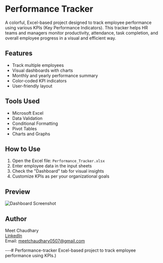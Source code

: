 # Performance Tracker

A colorful, Excel-based project designed to track employee performance using various KPIs (Key Performance Indicators). This tracker helps HR teams and managers monitor productivity, attendance, task completion, and overall employee progress in a visual and efficient way.

## Features

- Track multiple employees
- Visual dashboards with charts
- Monthly and yearly performance summary
- Color-coded KPI indicators
- User-friendly layout

## Tools Used

- Microsoft Excel
- Data Validation
- Conditional Formatting
- Pivot Tables
- Charts and Graphs

## How to Use

1. Open the Excel file: `Performance_Tracker.xlsx`
2. Enter employee data in the input sheets
3. Check the "Dashboard" tab for visual insights
4. Customize KPIs as per your organizational goals

## Preview

![Dashboard Screenshot](link-to-screenshot-if-you-add-one-later)

## Author

Meet Chaudhary  
[LinkedIn](https://www.linkedin.com/in/meet-chaudhary-a319b2354)  
Email: meetchaudhary0507@gmail.com

---# Performance-tracker
Excel-based project to track employee performance using KPIs.)

